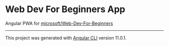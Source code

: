 # Web Dev For Beginners App

Angular PWA for [microsoft/Web-Dev-For-Beginners](https://github.com/microsoft/Web-Dev-For-Beginners)

---

This project was generated with [Angular CLI](https://github.com/angular/angular-cli) version 11.0.1.
